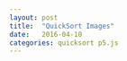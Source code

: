 ```yaml
---
layout: post
title:  "QuickSort Images"
date:   2016-04-10
categories: quicksort p5.js
---
```


<script src="/libraries/p5.js" type="text/javascript"></script>

<script src="/libraries/p5.dom.js" type="text/javascript"></script>
<script src="/libraries/p5.sound.js" type="text/javascript"></script>
<script src="/libraries/imagesort.js" type="text/javascript"></script>
<div id="container"></div>
